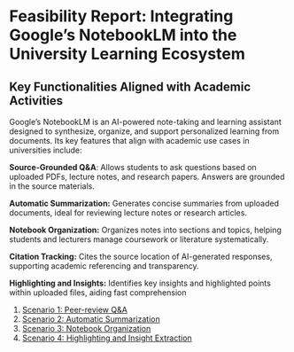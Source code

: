 # Feasibility Report: Integrating Google’s NotebookLM into the University Learning Ecosystem

## Key Functionalities Aligned with Academic Activities
Google’s NotebookLM is an AI-powered note-taking and learning assistant designed to synthesize, organize, and support personalized learning from documents. Its key features that align with academic use cases in universities include:

**Source-Grounded Q&A**: Allows students to ask questions based on uploaded PDFs, lecture notes, and research papers. Answers are grounded in the source materials.

**Automatic Summarization:** Generates concise summaries from uploaded documents, ideal for reviewing lecture notes or research articles.

**Notebook Organization:** Organizes notes into sections and topics, helping students and lecturers manage coursework or literature systematically.

**Citation Tracking:** Cites the source location of AI-generated responses, supporting academic referencing and transparency.

**Highlighting and Insights:** Identifies key insights and highlighted points within uploaded files, aiding fast comprehension

1. [Scenario 1: Peer-review Q&A](Scenario01.md)
2. [Scenario 2: Automatic Summarization](Scenario02.md)
3. [Scenario 3: Notebook Organization](Scenario03.md)
4. [Scenario 4: Highlighting and Insight Extraction](Scenario04.md)

